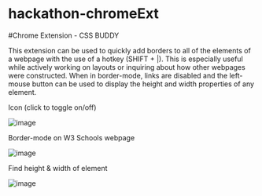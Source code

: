 # hackathon-chromeExt

#Chrome Extension - CSS BUDDY

This extension can be used to quickly add borders to all of the elements of a webpage with the use of a hotkey (SHIFT + |). This is especially useful while actively working on layouts or inquiring about how other webpages were constructed. When in border-mode, links are disabled and the left-mouse button can be used to display the height and width properties of any element. 


Icon (click to toggle on/off)

![image](https://user-images.githubusercontent.com/92418658/195879148-393145a8-fb49-4ba7-b00b-7c8e54344260.png)


Border-mode on W3 Schools webpage

![image](https://user-images.githubusercontent.com/92418658/195877387-c7c7398b-c95b-45d9-ba4b-b21fd62dca0d.png)


Find height & width of element

![image](https://user-images.githubusercontent.com/92418658/195887022-61aba026-05dc-4a1e-908c-2fa74f5f9c65.png)

